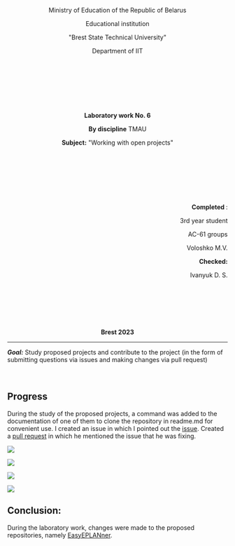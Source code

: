 <p align="center">Ministry of Education of the Republic of Belarus</p>
<p align="center">Educational institution</p>
<p align="center">"Brest State Technical University"</p>
<p align="center">Department of IIT</p>
<br><br><br><br><br><br>
<p align="center"><strong>Laboratory work No. 6</strong></p>
<p align="center"><strong>By discipline</strong> TMAU</p>
<p align="center"><strong>Subject:</strong> "Working with open projects"</p>
<br><br><br><br><br><br>
<p align="right"><strong>Completed </strong>:</p>
<p align="right">3rd year student</p>
<p align="right">AC-61 groups</p>
<p align="right">Voloshko M.V.</p>
<p align="right"><strong>Checked:</strong></p>
<p align="right">Ivanyuk D. S.</p>
<br><br><br><br><br>
<p align="center"><strong>Brest 2023</strong></p>

---
***Goal:***
Study proposed projects and contribute to the project (in the form of submitting questions via issues and making changes via pull request)
<br><br><br>

## Progress
During the study of the proposed projects, a command was added to the documentation of one of them to clone the repository in readme.md for convenient use. I created an issue in which I pointed out the [issue](https://github.com/savushkin-r-d/EasyEPLANner/issues/1275). Created a [pull request](https://github.com/savushkin-r-d/EasyEPLANner/pull/1276) in which he mentioned the issue that he was fixing.

![](../../img/issue.png)

![](../../img/commit1.png)

![](../../img/commit2.png)

![](../../img/pull.png)

## Conclusion:
During the laboratory work, changes were made to the proposed repositories, namely [EasyEPLANner](https://github.com/savushkin-r-d/EasyEPLANner).
<br><br>
